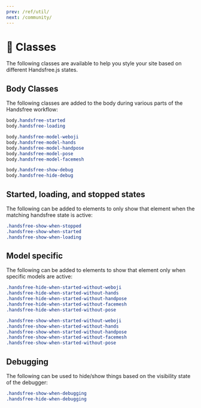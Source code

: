 ```yaml
---
prev: /ref/util/
next: /community/
---
```

# 🎨 Classes

The following classes are available to help you style your site based on different Handsfree.js states.

## Body Classes
The following classes are added to the body during various parts of the Handsfree workflow:

```css
body.handsfree-started
body.handsfree-loading

body.handsfree-model-weboji
body.handsfree-model-hands
body.handsfree-model-handpose
body.handsfree-model-pose
body.handsfree-model-facemesh

body.handsfree-show-debug
body.handsfree-hide-debug
```

## Started, loading, and stopped states
The following can be added to elements to only show that element when the matching handsfree state is active:

```css
.handsfree-show-when-stopped
.handsfree-show-when-started
.handsfree-show-when-loading
```

## Model specific
The following can be added to elements to show that element only when specific models are active:

```css
.handsfree-hide-when-started-without-weboji
.handsfree-hide-when-started-without-hands
.handsfree-hide-when-started-without-handpose
.handsfree-hide-when-started-without-facemesh
.handsfree-hide-when-started-without-pose

.handsfree-show-when-started-without-weboji
.handsfree-show-when-started-without-hands
.handsfree-show-when-started-without-handpose
.handsfree-show-when-started-without-facemesh
.handsfree-show-when-started-without-pose
```

## Debugging
The following can be used to hide/show things based on the visibility state of the debugger:

```css
.handsfree-show-when-debugging
.handsfree-hide-when-debugging
```